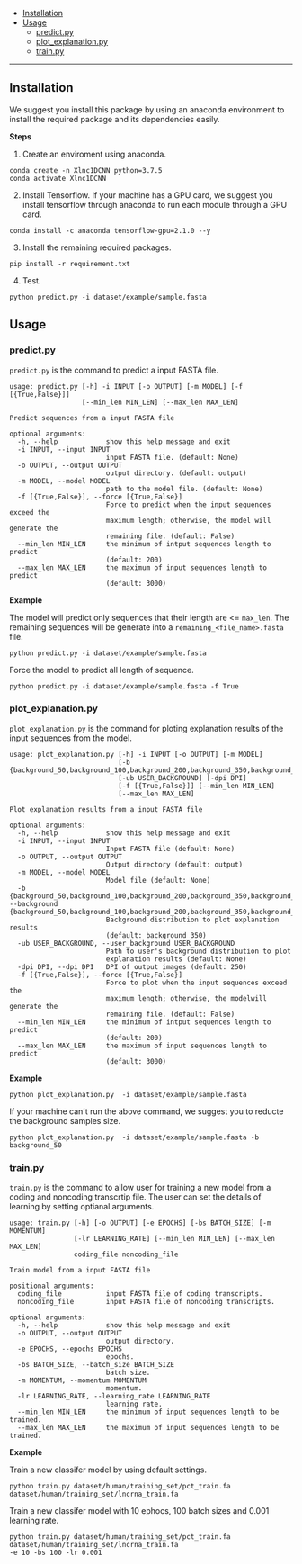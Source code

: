 - [Installation](#Installation)
- [Usage](#Usage)
  - [predict.py](#predict.py)
  - [plot_explanation.py](#plot_explanation.py)
  - [train.py](#train.py)

---
## Installation

We suggest you install this package by using an anaconda environment to install the required package and its dependencies easily.

**Steps**
1. Create an enviroment using anaconda.
```
conda create -n Xlnc1DCNN python=3.7.5
conda activate Xlnc1DCNN
```
2. Install Tensorflow. If your machine has a GPU card, we suggest you install tensorflow through anaconda to run each module through a GPU card.
```
conda install -c anaconda tensorflow-gpu=2.1.0 --y
```
3. Install the remaining required packages.

```
pip install -r requirement.txt
```

4. Test.
```
python predict.py -i dataset/example/sample.fasta
```


## Usage

### predict.py

`predict.py` is the command to predict a input FASTA file.


```
usage: predict.py [-h] -i INPUT [-o OUTPUT] [-m MODEL] [-f [{True,False}]]
                  [--min_len MIN_LEN] [--max_len MAX_LEN]

Predict sequences from a input FASTA file

optional arguments:
  -h, --help            show this help message and exit
  -i INPUT, --input INPUT
                        input FASTA file. (default: None)
  -o OUTPUT, --output OUTPUT
                        output directory. (default: output)
  -m MODEL, --model MODEL
                        path to the model file. (default: None)
  -f [{True,False}], --force [{True,False}]
                        Force to predict when the input sequences exceed the
                        maximum length; otherwise, the model will generate the
                        remaining file. (default: False)
  --min_len MIN_LEN     the minimum of intput sequences length to predict
                        (default: 200)
  --max_len MAX_LEN     the maximum of input sequences length to predict
                        (default: 3000)
```

**Example**

The model will predict only sequences that their length are <= `max_len`. The remaining 
sequences will be generate into a `remaining_<file_name>.fasta` file.
```
python predict.py -i dataset/example/sample.fasta
```

Force the model to predict all length of sequence.
```
python predict.py -i dataset/example/sample.fasta -f True
```

### plot_explanation.py 

`plot_explanation.py` is the command for ploting explanation results of 
the input sequences from the model.
```
usage: plot_explanation.py [-h] -i INPUT [-o OUTPUT] [-m MODEL]
                           [-b {background_50,background_100,background_200,background_350,background_500}]
                           [-ub USER_BACKGROUND] [-dpi DPI]
                           [-f [{True,False}]] [--min_len MIN_LEN]
                           [--max_len MAX_LEN]

Plot explanation results from a input FASTA file

optional arguments:
  -h, --help            show this help message and exit
  -i INPUT, --input INPUT
                        Input FASTA file (default: None)
  -o OUTPUT, --output OUTPUT
                        Output directory (default: output)
  -m MODEL, --model MODEL
                        Model file (default: None)
  -b {background_50,background_100,background_200,background_350,background_500}, --background {background_50,background_100,background_200,background_350,background_500}
                        Background distribution to plot explanation results
                        (default: background_350)
  -ub USER_BACKGROUND, --user_background USER_BACKGROUND
                        Path to user's background distribution to plot
                        explanation results (default: None)
  -dpi DPI, --dpi DPI   DPI of output images (default: 250)
  -f [{True,False}], --force [{True,False}]
                        Force to plot when the input sequences exceed the
                        maximum length; otherwise, the modelwill generate the
                        remaining file. (default: False)
  --min_len MIN_LEN     the minimum of intput sequences length to predict
                        (default: 200)
  --max_len MAX_LEN     the maximum of input sequences length to predict
                        (default: 3000)
```
**Example**
```
python plot_explanation.py  -i dataset/example/sample.fasta
```
If your machine can't run the above command, we suggest you to reducte the background samples size.

```
python plot_explanation.py  -i dataset/example/sample.fasta -b background_50
```

### train.py

`train.py` is the command to allow user for training a new model from a coding and noncoding transcrtip file. The user can set the details of learning by setting optianal arguments.

```
usage: train.py [-h] [-o OUTPUT] [-e EPOCHS] [-bs BATCH_SIZE] [-m MOMENTUM]
                [-lr LEARNING_RATE] [--min_len MIN_LEN] [--max_len MAX_LEN]
                coding_file noncoding_file

Train model from a input FASTA file

positional arguments:
  coding_file           input FASTA file of coding transcripts.
  noncoding_file        input FASTA file of noncoding transcripts.

optional arguments:
  -h, --help            show this help message and exit
  -o OUTPUT, --output OUTPUT
                        output directory.
  -e EPOCHS, --epochs EPOCHS
                        epochs.
  -bs BATCH_SIZE, --batch_size BATCH_SIZE
                        batch size.
  -m MOMENTUM, --momentum MOMENTUM
                        momentum.
  -lr LEARNING_RATE, --learning_rate LEARNING_RATE
                        learning rate.
  --min_len MIN_LEN     the minimum of input sequences length to be trained.
  --max_len MAX_LEN     the maximum of input sequences length to be trained.
```

**Example**

Train a new classifer model by using default settings.
```
python train.py dataset/human/training_set/pct_train.fa dataset/human/training_set/lncrna_train.fa 
```
Train a new classifer model with 10 ephocs, 100 batch sizes and 0.001 learning rate.
```
python train.py dataset/human/training_set/pct_train.fa dataset/human/training_set/lncrna_train.fa 
-e 10 -bs 100 -lr 0.001
```